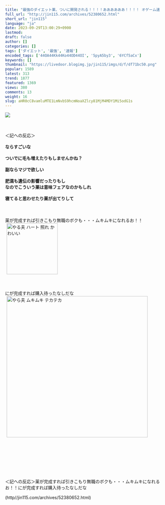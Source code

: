 ```yaml
---
title: "最強のダイエット薬、ついに開発される！！！！ああああああ！！！！ オゲーム速報＠刃"
full_url: "http://jin115.com/archives/52380652.html"
short_url: "jin115"
language: "ja"
date: 2023-09-29T13:00:29+0900
lastmod: 
draft: false
author: []
categories: []
tags: ['ダイエット', '最強', '速報']
encoded_tags: ['44OA44Kk44Ko44OD44OI', '5pyA5by3', '6YCf5aCx']
keywords: []
thumbnail: "https://livedoor.blogimg.jp/jin115/imgs/d/f/df71bc50.png"
popular: 1589
latest: 313
trend: 1877
featured: 1369
views: 380
comments: 13
weight: 16
slug: aHR0cC8vamluMTE1LmNvbS9hcmNoaXZlcy81MjM4MDY1Mi5odG1s
---
```


![](https://livedoor.blogimg.jp/jin115/imgs/d/f/df71bc50.png)

<div><a name='more'></a> <br> <br> ＜記への反応＞<br> <br> <b>ならすごいな</b><br> <br> <b>ついでに毛も増えたりもしませんかね？</b><br> <br> <b>副ならマジで欲しい</b><br> <br> <b>肥満も遺伝の影響だったりもし<br> なのでこういう薬は意味フェアなのかもしれ</b><br> <br> <b>寝てると思わせたり薬が出てりして</b><br> <br> <br> <br> 薬が完成すれば引きこもり無職のボクも・・・ムキムキになれるお！！<br> <img src='https//livedoor.blogimg.jp/jin115/imgs/5/f/5f4f9e6b.gif' alt='やる夫 ハート 照れ かわいい' width='166' border='0' hspace='5' class='pict'><br> <br> <br> <br> にが完成すれば購入待ったなしだな<br> <img src='https//livedoor.blogimg.jp/jin115/imgs/b/a/ba19eeb8.gif' alt='やら夫 ムキムキ テカテカ' width='459' border='0' hspace='5' class='pict'><br> <br> <br> <br> <br> <br> <br> <br> <p>＜記への反応＞薬が完成すれば引きこもり無職のボクも・・・ムキムキになれるお！！にが完成すれば購入待ったなしだな</p></div>

(http//jin115.com/archives/52380652.html)
